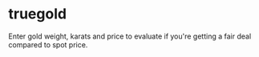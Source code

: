 # truegold
Enter gold weight, karats and price to evaluate if you're getting a fair deal compared to spot price.
